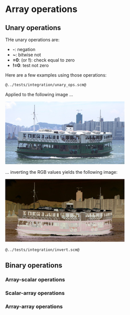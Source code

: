 # Array operations
## Unary operations

THe unary operations are:

* **-**: negation
* **~**: bitwise not
* **=0**: (or **!**): check equal to zero
* **!=0**: test not zero

Here are a few examples using those operations:

```Scheme
@../tests/integration/unary_ops.scm@
```

Applied to the following image ...

![](star-ferry.jpg "Test input image")

... inverting the RGB values yields the following image:

![](inverted.jpg "Inverted image")

```Scheme
@../tests/integration/invert.scm@
```

## Binary operations
### Array-scalar operations

### Scalar-array operations

### Array-array operations

